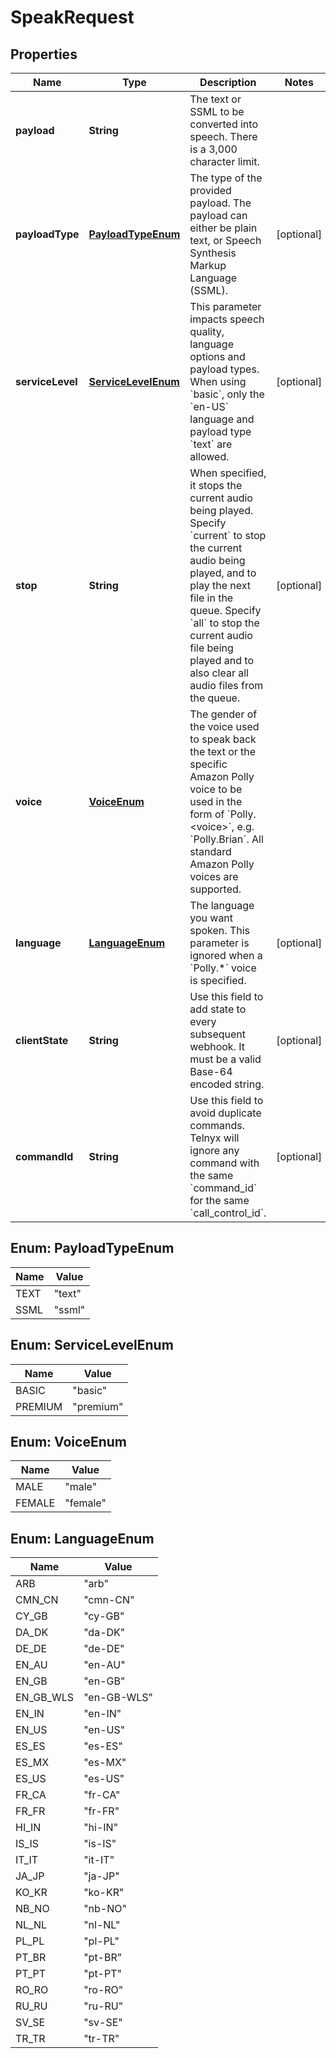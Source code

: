 

# SpeakRequest


## Properties

| Name | Type | Description | Notes |
|------------ | ------------- | ------------- | -------------|
|**payload** | **String** | The text or SSML to be converted into speech. There is a 3,000 character limit. |  |
|**payloadType** | [**PayloadTypeEnum**](#PayloadTypeEnum) | The type of the provided payload. The payload can either be plain text, or Speech Synthesis Markup Language (SSML). |  [optional] |
|**serviceLevel** | [**ServiceLevelEnum**](#ServiceLevelEnum) | This parameter impacts speech quality, language options and payload types. When using &#x60;basic&#x60;, only the &#x60;en-US&#x60; language and payload type &#x60;text&#x60; are allowed. |  [optional] |
|**stop** | **String** | When specified, it stops the current audio being played. Specify &#x60;current&#x60; to stop the current audio being played, and to play the next file in the queue. Specify &#x60;all&#x60; to stop the current audio file being played and to also clear all audio files from the queue. |  [optional] |
|**voice** | [**VoiceEnum**](#VoiceEnum) | The gender of the voice used to speak back the text or the specific Amazon Polly voice to be used in the form of &#x60;Polly.&lt;voice&gt;&#x60;, e.g. &#x60;Polly.Brian&#x60;. All standard Amazon Polly voices are supported. |  |
|**language** | [**LanguageEnum**](#LanguageEnum) | The language you want spoken. This parameter is ignored when a &#x60;Polly.*&#x60; voice is specified. |  [optional] |
|**clientState** | **String** | Use this field to add state to every subsequent webhook. It must be a valid Base-64 encoded string. |  [optional] |
|**commandId** | **String** | Use this field to avoid duplicate commands. Telnyx will ignore any command with the same &#x60;command_id&#x60; for the same &#x60;call_control_id&#x60;. |  [optional] |



## Enum: PayloadTypeEnum

| Name | Value |
|---- | -----|
| TEXT | &quot;text&quot; |
| SSML | &quot;ssml&quot; |



## Enum: ServiceLevelEnum

| Name | Value |
|---- | -----|
| BASIC | &quot;basic&quot; |
| PREMIUM | &quot;premium&quot; |



## Enum: VoiceEnum

| Name | Value |
|---- | -----|
| MALE | &quot;male&quot; |
| FEMALE | &quot;female&quot; |



## Enum: LanguageEnum

| Name | Value |
|---- | -----|
| ARB | &quot;arb&quot; |
| CMN_CN | &quot;cmn-CN&quot; |
| CY_GB | &quot;cy-GB&quot; |
| DA_DK | &quot;da-DK&quot; |
| DE_DE | &quot;de-DE&quot; |
| EN_AU | &quot;en-AU&quot; |
| EN_GB | &quot;en-GB&quot; |
| EN_GB_WLS | &quot;en-GB-WLS&quot; |
| EN_IN | &quot;en-IN&quot; |
| EN_US | &quot;en-US&quot; |
| ES_ES | &quot;es-ES&quot; |
| ES_MX | &quot;es-MX&quot; |
| ES_US | &quot;es-US&quot; |
| FR_CA | &quot;fr-CA&quot; |
| FR_FR | &quot;fr-FR&quot; |
| HI_IN | &quot;hi-IN&quot; |
| IS_IS | &quot;is-IS&quot; |
| IT_IT | &quot;it-IT&quot; |
| JA_JP | &quot;ja-JP&quot; |
| KO_KR | &quot;ko-KR&quot; |
| NB_NO | &quot;nb-NO&quot; |
| NL_NL | &quot;nl-NL&quot; |
| PL_PL | &quot;pl-PL&quot; |
| PT_BR | &quot;pt-BR&quot; |
| PT_PT | &quot;pt-PT&quot; |
| RO_RO | &quot;ro-RO&quot; |
| RU_RU | &quot;ru-RU&quot; |
| SV_SE | &quot;sv-SE&quot; |
| TR_TR | &quot;tr-TR&quot; |



